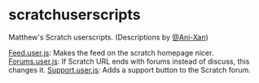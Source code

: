 scratchuserscripts
==================

Matthew's Scratch userscripts. (Descriptions by [@Ani-Xan](https://github.com/Ani-Xan))

[Feed.user.js](https://github.com/matthewr6/scratch-userscripts/raw/master/feed.user.js): Makes the feed on the scratch homepage nicer. 
[Forums.user.js](https://github.com/matthewr6/scratch-userscripts/raw/master/forums.user.js): If Scratch URL ends with forums instead of discuss, this changes it. 
[Support.user.js](https://github.com/matthewr6/scratch-userscripts/raw/master/support.user.js): Adds a support button to the Scratch forum. 
